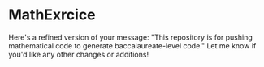 # MathExrcice
Here's a refined version of your message:  "This repository is for pushing mathematical code to generate baccalaureate-level code."  Let me know if you'd like any other changes or additions!
